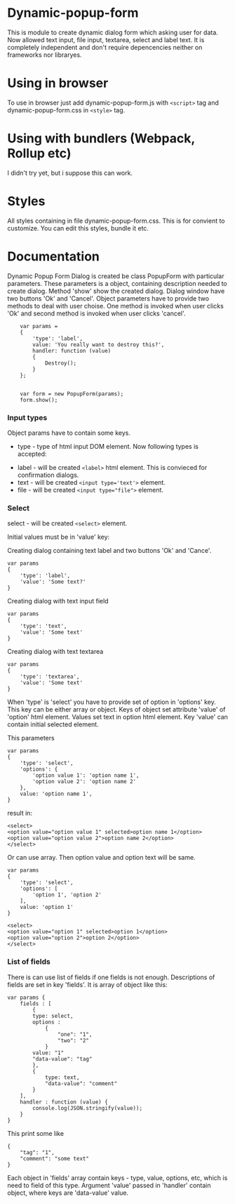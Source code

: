 # Dynamic-popup-form #

This is module to create dynamic dialog form which asking user for data. Now allowed text input, file input, textarea, select and label text. It is completely independent and don't require depencencies neither on frameworks nor libraryes.

# Using in browser #

To use in browser just add dynamic-popup-form.js with ```<script>``` tag and dynamic-popup-form.css in ```<style>``` tag. 

# Using with bundlers (Webpack, Rollup etc) #

I didn't try yet, but i suppose this can work.

# Styles #

All styles containing in file dynamic-popup-form.css. This is for convient to customize. You can edit this styles, bundle it etc.

# Documentation #


Dynamic Popup Form Dialog is created be class PopupForm with particular parameters. These parameters is a object, containing description needed to create dialog. Method 'show' show the created dialog. Dialog window have two buttons 'Ok' and 'Cancel'. Object parameters have to provide two methods to deal with user choise. One method is invoked when user clicks 'Ok' and second method is invoked when user clicks 'cancel'. 


~~~
	var params = 
	{
		'type': 'label', 
		value: 'You really want to destroy this?', 
		handler: function (value) 
		{
			Destroy();
		}
	};


	var form = new PopupForm(params);
	form.show();
~~~

### Input types ###
    
Object params have to contain some keys.

+ type - type of html input DOM element. Now following types is accepted:
* label - will be created ```<label>``` html element. This is convieced for confirmation dialogs.
* text - will be created ```<input type='text'>``` element.
* file - will be created ```<input type="file">``` element.

### Select ###

select - will be created ```<select>``` element.

Initial values must be in 'value' key:


Creating dialog containing text label and two buttons 'Ok' and 'Cance'.

~~~
var params
{
    'type': 'label',
    'value': 'Some text?'
}
~~~

Creating dialog with text input field

~~~
var params
{
    'type': 'text',
    'value': 'Some text'
}
~~~

Creating dialog with text textarea

~~~
var params
{
    'type': 'textarea',
    'value': 'Some text'
}
~~~


When 'type' is 'select' you have to provide set of option in 'options' key. This key can be either array or object. Keys of object set attribute 'value' of 'option' html element. Values set text in option html element. Key 'value' can contain initial selected element. 

This parameters

~~~
var params 
{
    'type': 'select',
    'options': {
        'option value 1': 'option name 1',
        'option value 2': 'option name 2'
    },
    value: 'option name 1',
}
~~~

result in:

~~~
<select>
<option value="option value 1" selected>option name 1</option>
<option value="option value 2">option name 2</option>
</select>
~~~

Or can use array. Then option value and option text will be same.
~~~
var params 
{
    'type': 'select',
    'options': [
        'option 1', 'option 2'
    ],
    value: 'option 1'
}

<select>
<option value="option 1" selected>option 1</option>
<option value="option 2">option 2</option>
</select>

~~~

### List of fields ###

There is can use list of fields if one fields is not enough. Descriptions of fields are set in key 'fields'. It is array of object like this:

~~~
var params {
    fields : [
        {
        type: select,
        options : 
            {
                "one": "1",
                "two": "2"
            }
        value: "1"
        "data-value": "tag"
        },
        {
            type: text,
            "data-value": "comment"
        }
    ],
    handler : function (value) {
        console.log(JSON.stringify(value));
    }
}
~~~

This print some like

~~~
{ 
    "tag": "1",
    "comment": "some text"
}
~~~

Each object in 'fields' array contain keys - type, value, options, etc, which is need to field of this type. Argument 'value' passed in 'handler' contain object, where keys are 'data-value' value. 